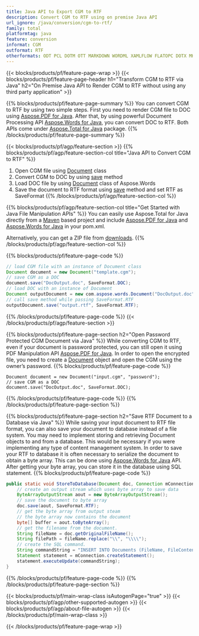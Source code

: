 ```yaml
---
title: Java API to Export CGM to RTF
description: Convert CGM to RTF using on premise Java API
url_ignore: /java/conversion/cgm-to-rtf/
family: total
platformtag: java
feature: conversion
informat: CGM
outformat: RTF
otherformats: ODT PCL DOTM OTT MARKDOWN WORDML XAMLFLOW FLATOPC DOTX MHTML DOCM DOT
---
```

{{< blocks/products/pf/feature-page-wrap >}}
{{< blocks/products/pf/feature-page-header h1="Transform CGM to RTF via Java" h2="On Premise Java API to Render CGM to RTF without using any third party application" >}}

{{% blocks/products/pf/feature-page-summary %}}
You can convert CGM to RTF by using two simple steps. First you need to render CGM file to DOC using [Aspose.PDF for Java](https://products.aspose.com/pdf/java/). After that, by using powerful Document Processing API [Aspose.Words for Java](https://products.aspose.com/words/java/), you can convert DOC to RTF. Both APIs come under [Aspose.Total for Java](https://products.aspose.com/total/java/) package.
{{% /blocks/products/pf/feature-page-summary  %}}

{{< blocks/products/pf/agp/feature-section >}}
{{% blocks/products/pf/agp/feature-section-col title="Java API to Convert CGM to RTF" %}}
1. Open CGM file using [Document](https://reference.aspose.com/pdf/java/com.aspose.pdf/Document) class
2. Convert CGM to DOC by using [save](https://reference.aspose.com/pdf/java/com.aspose.pdf/Document#save-java.lang.String-com.aspose.pdf.SaveOptions-) method
3. Load DOC file by using [Document](https://reference.aspose.com/words/java/com.aspose.words/Document) class of Aspose.Words  
4. Save the document to RTF format using [save](https://reference.aspose.com/words/java/com.aspose.words/Document#save(java.lang.String,int)) method and set RTF as SaveFormat
{{% /blocks/products/pf/agp/feature-section-col %}}

{{% blocks/products/pf/agp/feature-section-col title="Get Started with Java File Manipulation APIs" %}}
You can easily use Aspose.Total for Java directly from a [Maven](https://releases.aspose.com/total/java/) based project and include [Aspose.PDF for Java](https://docs.aspose.com/pdf/java/installation/) and [Aspose.Words for Java](https://docs.aspose.com/words/java/installation/) in your pom.xml.

Alternatively, you can get a ZIP file from [downloads](https://releases.aspose.com/total/java).
{{% /blocks/products/pf/agp/feature-section-col %}}

{{% blocks/products/pf/feature-page-code %}}
```java
// load CGM file with an instance of Document class
Document document = new Document("template.cgm");
// save CGM as a DOC 
document.save("DocOutput.doc", SaveFormat.DOC); 
// load DOC with an instance of Document
Document outputDocument = new com.aspose.words.Document("DocOutput.doc");
// call save method while passing SaveFormat.RTF
outputDocument.save("output.rtf", SaveFormat.RTF);   
```
{{% /blocks/products/pf/feature-page-code %}}
{{< /blocks/products/pf/agp/feature-section >}}

{{% blocks/products/pf/feature-page-section  h2="Open Password Protected CGM Document via Java" %}}
While converting CGM to RTF, even if your document is password protected, you can still open it using PDF Manipulation API [Aspose.PDF for Java](https://docs.aspose.com/pdf/java/installation/). In order to open the encrypted file, you need to create a [Document](https://reference.aspose.com/pdf/java/com.aspose.pdf/Document) object and open the CGM using the owner’s password. 
{{% blocks/products/pf/feature-page-code %}}
```cs// open encrypted document
Document document = new Document("input.cgm", "password");
// save CGM as a DOC 
document.save("DocOutput.doc", SaveFormat.DOC);
```
{{% /blocks/products/pf/feature-page-code  %}}
{{% /blocks/products/pf/feature-page-section %}}

{{% blocks/products/pf/feature-page-section  h2="Save RTF Document to a Database via Java" %}}
While saving your input document to RTF file format, you can also save your document to database instead of a file system. You may need to implement storing and retrieving Document objects to and from a database. This would be necessary if you were implementing any type of content management system. In order to save your RTF to database it is often necessary to serialize the document to obtain a byte array. This can be done using [Aspose.Words for Java](https://products.aspose.com/words/Java/) API. After getting your byte array, you can store it in the database using SQL statement. 
{{% blocks/products/pf/feature-page-code %}}
```java
public static void StoreToDatabase(Document doc, Connection mConnection) throws Exception {
    // create an output stream which uses byte array to save data
    ByteArrayOutputStream aout = new ByteArrayOutputStream();
    // save the document to byte array
    doc.save(aout, SaveFormat.RTF);
    // get the byte array from output steam
    // the byte array now contains the document
    byte[] buffer = aout.toByteArray();
    // get the filename from the document.
    String fileName = doc.getOriginalFileName();
    String filePath = fileName.replace("\\", "\\\\");
    // create the SQL command.
    String commandString = "INSERT INTO Documents (FileName, FileContent) VALUES('" + filePath + "', '" + buffer + "')";
    Statement statement = mConnection.createStatement();
    statement.executeUpdate(commandString);
}  
```
{{% /blocks/products/pf/feature-page-code  %}}
{{% /blocks/products/pf/feature-page-section %}}

{{< blocks/products/pf/main-wrap-class isAutogenPage="true" >}}
{{< blocks/products/pf/agp/other-supported-autogen >}}
{{< blocks/products/pf/agp/about-file-autogen >}}
{{< /blocks/products/pf/main-wrap-class >}}

{{< /blocks/products/pf/feature-page-wrap >}}